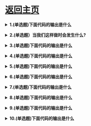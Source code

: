 # [返回主页](https://github.com/yisainan/web-interview/blob/master/README.md)

<b><details><summary>1.(单选题)下面代码的输出是什么 </summary></b>

```js
let a = 3;
let b = new Number(3) 
let c = 3;

console.log(a == b); 
console.log(a === b); 
console.log(b === c);
```

```
A：true false true
B: false false true
C: true false false
D: false true true
```

答案：C

解析：

new Number ()是一个内置的函数构造函数。虽然它看起来像一个数字，但它并 不是一个真正的 数 字 ： 它 有 一堆额外的功能，是一个对象。

当我们使用 == 运算符时，它只检查它是否具有相同的值。他们都有3的值，所以返回true

译者注：==会引发隐式类型转换，右侧的对象类型会自动转换为Number类型

然而，当我们使用 === 操作符是，类型和值都需要相等，Number()不是一个数字，是对象类型。两者都返回false

[参与互动](https://github.com/yisainan/web-interview/issues/1022)

</details>

<b><details><summary>2.(单选题）当我们这样做时会发生什么? </summary></b>

```js
function bark() {
    console.log('Woof!');
}
bark.animal - 'dog';
```

```
A：Nothing, this is totally fine!
B: SyntaxError. You cannot add properties to a function this way.
C: undefined
D: ReferenceError
```

答案：A

解析：

这在JavaScript中是可能的，因为函数也是对象！（ 原始类型之外的所有东西都是对象）

函数是一种特殊类型的对象。您自己编写的代码并不是实际的函数。该函数是具有属性的对象，此属性是可调用的。

[参与互动](https://github.com/yisainan/web-interview/issues/1023)

</details>

<b><details><summary>3.(单选题)下面代码的输出是什么 </summary></b>

```js
String.prototype.giveLydiaPizza = ( ) = > {  
    return 'Just give Lydia pizza already!';
};

const name = 'Lydia'; 
name.giveLydiaPizza();
```

```
A："Just give Lydia pizza already!"
B: TypeError: not a function
C: SyntaxError 
D: undefined
```

答案：A

解析：

String是一个内置的构造函数，我们可以为它添加属性。我刚给它的原型添加了一t方法。原始类型的字符串自动转换为字符串对象，由字符串原型函数生成。因此，所有字符串（字符串对象）都可以访问该方法！

当使用基本类型的字符串调用giveLydiaPizza时，实际上发生了下面的过程：

* 创 建 一 个String的包装类型实例 
* 在 实 例 上 调 用substring方法 
* 销毁实例

[参与互动](https://github.com/yisainan/web-interview/issues/1024)

</details>

<b><details><summary>4.(单选题)下面代码的输出是什么 </summary></b>

```js
const { name: myName } = { name:'Lydia'}

console.log(name)
```

```
A："Lydia" 
B: "myName" 
C: undefined 
D: ReferenceError
```

答案：D

解析：

当我们从右侧的对象解构属性name时，我们将其值Lydia分配给名为myName的变量。

使用{name: myName}，我们是在告诉JavaScript我们要创建一个名为myName的新变量，并且其值是右侧对象的name属性的值。

当我们尝试打印name，一个未定义的变量时，就会引发 ReferenceError

[参与互动](https://github.com/yisainan/web-interview/issues/1025)

</details>

<b><details><summary>5.(单选题)下面代码的输出是什么 </summary></b>

```js
const name = 'Lydia'

console.log(name())
```

```
A：SyntaxError 
B: ReferenceError 
C: TypeError 
D: undefined
```

答案：C

解析：

变量name保存字符串的值，该字符串不是函数，因此无法调用。

当值不是预期类型时，到抛出TypeErrors。JavaScript期望name是一个函数，因为我们试图调用它。但它是一个字符串，因此抛出TypeError : name is not a function

当你编写了一些非有效的JavaScript时，会拋出语法错误，例如当你把return这个词写成retrun时。当Script无法找到您尝试访问的值的引用时，抛出ReferenceErrors

[参与互动](https://github.com/yisainan/web-interview/issues/1026)

</details>

<b><details><summary>6.(单选题)下面代码的输出是什么 </summary></b>

```js
var status = '🐰'
setTimeout(() => { 
    const status = '🐎'
    const data = { 
        status: '🐍'
        getStatus() {
            return this.status
        }
    }
    console.log(data.getStatus()) 
    console.log(data.getStatus.call(this)) 
}, 0)
```

```
A：'🐍' and '🐎'
B: '🐍' and '🐰'
C: '🐎' and '🐰'
D: '🐰' and '🐰'
```

答案：B

解析：

this关键字的指向取决于使用它的位置。在函数中,比如 getStatus,this指向的是调用它的对象,上述例子中data对象调用了 getStatus因此this指向的就是data对象,当我们打印this.status时,data对象
的 status属性被打印,即'🐍'。

使用call方法,可以更政this指向的对象。data.getStatus.call(this)是将this的指向由data对象更改为全局对象。在全局对象上,有一个名为 status的变量,其值为'🐰'。因此打印this.status时,会打印'🐰'

[参与互动](https://github.com/yisainan/web-interview/issues/1027)

</details>

<b><details><summary>7.(单选题)下面代码的输出是什么 </summary></b>

```js
const person = { 
    name: 'Lydia',
    age: 21
}

let city = person.city 
city = 'Amsterdam'
console.log(person)
```

```
A：{ name: "Lydia", age: 21}
B: { name: "Lydia", age: 21, city: "Amsterdam"}
C: { name: "Lydia", age: 21, city: undefined }
D: "Amsterdam"
```

答案：A

解析：

我们将变量city设置为等于person对象上名为city的属性的值。这个对象上沒有名为city的属性，因此变量city 的值为 undefined。

请注意，我们没有引用person对象本身，只是将变量city设置为等于person对象上city属性的当前值。
然后，我们将city设置为等于字符串"Amsterdam'。这不会更改person对象：没有对该对象的引用。因此打印person对象时，会返回未修改的对象。

[参与互动](https://github.com/yisainan/web-interview/issues/1028)

</details>

<b><details><summary>8.(单选题)下面代码的输出是什么 </summary></b>

```js
function sum(numl, num2 = numl) { 
    console.log(numl + num2)
}
sum(10)
```

```
A：NaN
B: 20
C: ReferenceError
D: undefined
```

答案：B

解析：

您可以将默认参数的值设置为函数的另一个参数，只要另一个参数定义在其之前即可。我们将值10传递给sum函数。如果sum函数只接收1个参数，则意味看没有传递 num2 的 值 . 这 种 情 况 下 的 值 等 于 传 递 的 值 10。num2 的默认值是num1 的值，即10 。 num1  + num2 返回 20。

如果您尝试将默认参数的值设置为后面定义的参数，则可能导致参数的值尚未初始化，从而引发错误。比如：
```js
function test(m = n, n = 2) { 
    console.log(m, n)
}
test() // Uncaught ReferenceEmor: Cannot access 
test(3) // 3 2
test(3, 4) // 3 4
```

[参与互动](https://github.com/yisainan/web-interview/issues/1029)

</details>

<b><details><summary>9.(单选题)下面代码的输出是什么 </summary></b>

```js
function* generatorOne() { 
    yield ['a', 'b', 'c'];
}
function* generatorTwo() { 
    yield* ['a', 'b', 'c'];
}

const one = generatorOne() 
const two = generatorTwo()

console.log(one.next().value) 
console.log(two.next().value)
```

```
A：a and a
B: a and undefined 
C: ['a', 'b', 'c'] and a
D: a and ['a', 'b', 'c']
```

答案：C

解析：

通过yield关键字,我们在Generator函数里执行yield表达式.通过yield*关键字，我们可以在一个Generator函数里面执行（yield表达式）另一个Generator 函数，或可遍历的对象(如数组).

在函数generatorOne中，我们通过yield关键字yield 了一个完整的数组['a', 'b', 'c']。函数one通过next方法返回的对象的value属性的值（one.next().value)等价于数组['a', 'b', 'c']

```js
console.log(one.next().value) // ['a', 'b', 'c'] 
console.log(one.next().value) // undefined
```

在函数generatorTwo中，我们使用yield*关键字。就相当于函数two第一个yield的值,等价于在迭代器中第一个yield的值。数组 ['a', 'b', 'c'] 就是个迭代器.第一个 yield的值就是a ,所以我们第_次调用two.next().value 时，就返回 a。

```js
console.log(two.next().value) // 'a'
console.log(two.next().value) // 'b'
console.log(two.next().value) // 'c'
console.log(two.next().value) // underfined
```

[参与互动](https://github.com/yisainan/web-interview/issues/1030)

</details>

<b><details><summary>10.(单选题)下面代码的输出是什么 </summary></b>

```js
const set = new Set([1, 1, 2, 3, 4]); 
console.log(set);
```

```
A：[1,1, 2, 3, 4]
B: [1,2, 3, 4]
C: {1,1, 2, 3, 4}
D: {1, 2, 3, 4}
```

答案：D

解析：

Set对象是独一无 二 的 值 的 集 合 ： 也 就 是 说 同 一 在 其中仅出现一次。

我 们 传 入 了 数 组 [ 1 ,  1 ,  2 ,  3 ,  4 ] , 他 有 一个重复值以为一个集合里不能有两个重复的值，其中一个就被移除了。所以结果是{1, 2, 3, 4}.

[参与互动](https://github.com/yisainan/web-interview/issues/1031)

</details>